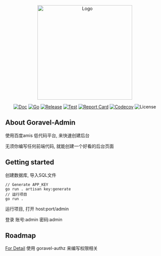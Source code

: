 <div align="center">
<img src="https://www.goravel.dev/logo.png" width="300" alt="Logo">

[![Doc](https://pkg.go.dev/badge/github.com/goravel/framework)](https://pkg.go.dev/github.com/goravel/framework)
[![Go](https://img.shields.io/github/go-mod/go-version/goravel/framework)](https://go.dev/)
[![Release](https://img.shields.io/github/release/goravel/framework.svg)](https://github.com/goravel/framework/releases)
[![Test](https://github.com/goravel/framework/actions/workflows/test.yml/badge.svg)](https://github.com/goravel/framework/actions)
[![Report Card](https://goreportcard.com/badge/github.com/goravel/framework)](https://goreportcard.com/report/github.com/goravel/framework)
[![Codecov](https://codecov.io/gh/goravel/framework/branch/master/graph/badge.svg)](https://codecov.io/gh/goravel/framework)
![License](https://img.shields.io/github/license/goravel/framework)</div>

## About Goravel-Admin

使用百度amis 低代码平台, 来快速创建后台

无须你编写任何前端代码, 就能创建一个好看的后台页面

## Getting started

创建数据库, 导入SQL文件

```
// Generate APP_KEY
go run . artisan key:generate
// 运行项目
go run .
```

运行项目, 打开 host:port/admin

登录
账号:admin
密码:admin  


## Roadmap

[For Detail](https://github.com/goravel/goravel/issues?q=is%3Aissue+is%3Aopen)
使用 goravel-authz 来编写权限相关
